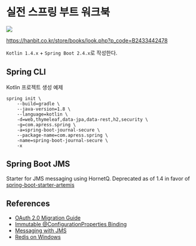 # 실전 스프링 부트 워크북

![](https://i.imgur.com/Fvxg0I7.jpg)

https://hanbit.co.kr/store/books/look.php?p_code=B2433442478

`Kotlin 1.4.x` + `Spring Boot 2.4.x`로 작성한다.

## Spring CLI

Kotlin 프로젝트 생성 예제

```
spring init \
    --build=gradle \
    --java-version=1.8 \
    --language=kotlin \
    -d=web,thymeleaf,data-jpa,data-rest,h2,security \
    -g=com.apress.spring \
    -a=spring-boot-journal-secure \
    --package-name=com.apress.spring \
    -name=spring-boot-journal-secure \
    -x 
```

## Spring Boot JMS

Starter for JMS messaging using HornetQ. Deprecated as of 1.4 in favor of [spring-boot-starter-artemis](https://mvnrepository.com/artifact/org.springframework.boot/spring-boot-starter-artemis)

## References

* [OAuth 2.0 Migration Guide](https://github.com/spring-projects/spring-security/wiki/OAuth-2.0-Migration-Guide)
* [Immutable @ConfigurationProperties Binding](https://www.baeldung.com/configuration-properties-in-spring-boot#immutable-configurationproperties-binding)
* [Messaging with JMS](https://spring.io/guides/gs/messaging-jms/)
* [Redis on Windows](https://github.com/microsoftarchive/redis)
